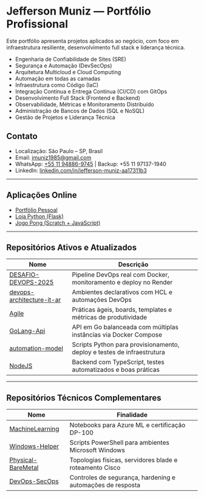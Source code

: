 # Jefferson Muniz — Portfólio Profissional

Este portfólio apresenta projetos aplicados ao negócio, com foco em infraestrutura resiliente, desenvolvimento full stack e liderança técnica.

- Engenharia de Confiabilidade de Sites (SRE)  
- Segurança e Automação (DevSecOps)  
- Arquitetura Multicloud e Cloud Computing  
- Automação em todas as camadas
- Infraestrutura como Código (IaC)  
- Integração Contínua e Entrega Contínua (CI/CD) com GitOps  
- Desenvolvimento Full Stack (Frontend e Backend)  
- Observabilidade, Métricas e Monitoramento Distribuído  
- Administração de Bancos de Dados (SQL e NoSQL)  
- Gestão de Projetos e Liderança Técnica

## Contato

- Localização: São Paulo – SP, Brasil  
- Email: [jmuniz1985@gmail.com](mailto:jmuniz1985@gmail.com)  
- WhatsApp: [+55 11 94886-9745](https://wa.me/5511948869745) | Backup: +55 11 97137-1940  
- LinkedIn: [linkedin.com/in/jefferson-muniz-aa17311b3](https://www.linkedin.com/in/jefferson-muniz-aa17311b3/)  

---

## Aplicações Online

- [Portfólio Pessoal](https://jm-portifolio.onrender.com/)  
- [Loja Python (Flask)](https://loja-py.onrender.com/)  
- [Jogo Pong (Scratch + JavaScript)](https://scratch.mit.edu/projects/858449903/)  

---

## Repositórios Ativos e Atualizados

| Nome | Descrição |
|------|-----------|
| [DESAFIO-DEVOPS-2025](https://github.com/JeffMuniz/DESAFIO-DEVOPS-2025) | Pipeline DevOps real com Docker, monitoramento e deploy no Render |
| [devops-architecture-it-ar](https://github.com/JeffMuniz/devops-architecture-it-ar) | Ambientes declarativos com HCL e automações DevOps |
| [Agile](https://github.com/JeffMuniz/Agile) | Práticas ágeis, boards, templates e métricas de produtividade |
| [GoLang-Api](https://github.com/JeffMuniz/GoLang-Api) | API em Go balanceada com múltiplas instâncias via Docker Compose |
| [automation-model](https://github.com/JeffMuniz/automation-model) | Scripts Python para provisionamento, deploy e testes de infraestrutura |
| [NodeJS](https://github.com/JeffMuniz/NodeJS) | Backend com TypeScript, testes automatizados e boas práticas |

---

## Repositórios Técnicos Complementares

| Nome | Finalidade |
|------|------------|
| [MachineLearning](https://github.com/JeffMuniz/MachineLearning) | Notebooks para Azure ML e certificação DP-100 |
| [Windows-Helper](https://github.com/JeffMuniz/Windows-Helper) | Scripts PowerShell para ambientes Microsoft Windows |
| [Physical-BareMetal](https://github.com/JeffMuniz/Physical-BareMetal) | Topologias físicas, servidores blade e roteamento Cisco |
| [DevOps-SecOps](https://github.com/JeffMuniz/DevOps-SecOps) | Controles de segurança, hardening e automações de resposta |
